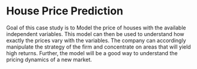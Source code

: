 # House Price Prediction
Goal of this case study is to Model the price of houses with the available independent variables. This model can then be used to understand how exactly the prices vary with the variables. The company can accordingly manipulate the strategy of the firm and concentrate on areas that will yield high returns. Further, the model will be a good way to understand the pricing dynamics of a new market.
